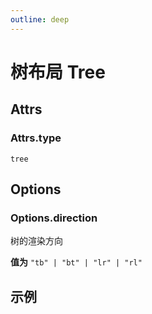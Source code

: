 ```yaml
---
outline: deep
---
```


# 树布局  Tree

## Attrs

### Attrs.type
```text
tree
```

## Options

### Options.direction
<p>树的渲染方向 </p>

**值为**     `"tb" | "bt" | "lr" | "rl"`


## 示例
<div id="canvans"   style="width: 688px; height: 600px" ></div>

<script setup>
import { NetaGraph } from '../../src/core'
import { onMounted } from 'vue'
onMounted(() => {

  const graph= new NetaGraph({
    rendererType: 'canvas',
    el: document.getElementById("canvans"),
    backgroundColor: "#ffe",
    layout: {
      type: "tree",
    },
  }); 

  const model = {
    nodes: [
      {
        id: "1",
        label: "Company1",
      },
      {
        id: "2",
        label: "Company2",
      },
      {
        id: "3",
        label: "Company3",
      },
      {
        id: "4",
        label: "Company4",
      },
      {
        id: "5",
        label: "Company5",
      },
      {
        id: "6",
        label: "Company6",
      },
      {
        id: "7",
        label: "Company7",
      },
      {
        id: "8",
        label: "Company8",
      },
      {
        id: "9",
        label: "Company9",
      },
      {
        id: "10",
        label: "Company10",
      },
      {
        id: "11",
        label: "Company11",
      },
      {
        id: "12",
        label: "Company12",
      },
    ],
    edges: [
      {
        source: "1",
        target: "2",
      },
      {
        source: "1",
        target: "3",
      },
      {
        source: "2",
        target: "5",
      },
      {
        source: "5",
        target: "6",
      },
      {
        source: "3",
        target: "4",
      },
      {
        source: "4",
        target: "7",
      },
      {
        source: "1",
        target: "8",
      },
      {
        source: "1",
        target: "9",
      },
      {
        source: "5",
        target: "10",
      },
      {
        source: "5",
        target: "11",
      },
      {
        source: "3",
        target: "12",
      },
    ],
  }

  graph.read(model)
  graph.render();
})
</script>
